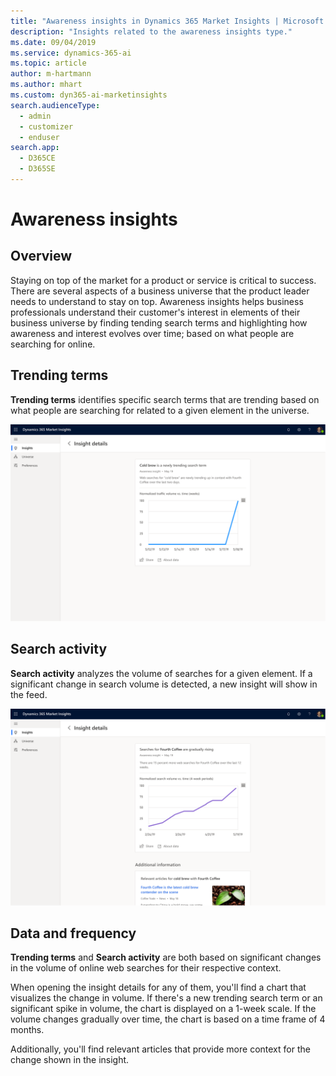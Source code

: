```yaml
---
title: "Awareness insights in Dynamics 365 Market Insights | Microsoft Docs"
description: "Insights related to the awareness insights type."
ms.date: 09/04/2019
ms.service: dynamics-365-ai
ms.topic: article
author: m-hartmann
ms.author: mhart
ms.custom: dyn365-ai-marketinsights
search.audienceType: 
  - admin
  - customizer
  - enduser
search.app: 
  - D365CE
  - D365SE
---
```


# Awareness insights

## Overview

Staying on top of the market for a product or service is critical to success. There are several aspects of a business universe that the product leader needs to understand to stay on top. Awareness insights helps business professionals understand their customer's interest in elements of their business universe by finding tending search terms and highlighting how awareness and interest evolves over time; based on what people are searching for online.

## Trending terms

**Trending terms** identifies specific search terms that are trending based on what people are searching for related to a given element in the universe.

![Insight details showing a newly trending term and related news](media/insight-details-rising-topics.png)

## Search activity

**Search activity** analyzes the volume of searches for a given element. If a significant change in search volume is detected, a new insight will show in the feed.

![Insight details showing a chart with a gradual rise in search trend and related news](media/insight-details-search-trends.png)

## Data and frequency

**Trending terms** and **Search activity** are both based on significant changes in the volume of online web searches for their respective context.

When opening the insight details for any of them, you'll find a chart that visualizes the change in volume. If there's a new trending search term or an significant spike in volume, the chart is displayed on a 1-week scale. If the volume changes gradually over time, the chart is based on a time frame of 4 months.

Additionally, you'll find relevant articles that provide more context for the change shown in the insight.
